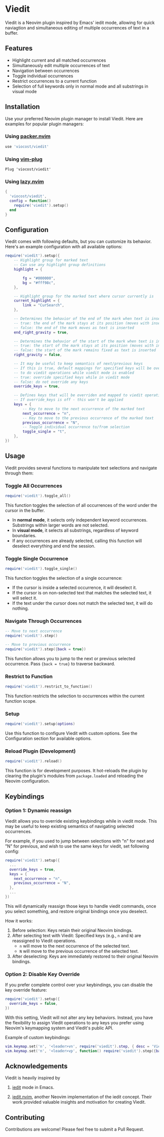 # Viedit

Viedit is a Neovim plugin inspired by Emacs' iedit mode, allowing for quick naviagtion and simultaneous editing of multiple occurrences of text in a buffer.

## Features

- Highlight current and all matched occurrences
- Simultaneously edit multiple occurrences of text
- Navigation between occurrences
- Toggle individual occurrences
- Restrict occurrences to a current function
- Selection of full keywords only in normal mode and all substrings in visual mode

## Installation

Use your preferred Neovim plugin manager to install Viedit. Here are examples for popular plugin managers:

### Using [packer.nvim](https://github.com/wbthomason/packer.nvim)

```lua
use 'viocost/viedit'
```

### Using [vim-plug](https://github.com/junegunn/vim-plug)

```vim
Plug 'viocost/viedit'
```

### Using [lazy.nvim](https://github.com/folke/lazy.nvim)

```lua
{
  'viocost/viedit',
  config = function()
    require('viedit').setup()
  end
}
```

## Configuration

Viedit comes with following defaults, but you can customize its behavior. Here's an example configuration with all available options:

```lua
require('viedit').setup({
	-- Highlight group for marked text
	-- Can use any highlight group definitions
	highlight = {

		fg = "#000000",
		bg = "#fff98c",
	},

	-- Highlight group for the marked text where cursor currently is
	current_highlight = {
		link = "CurSearch",
	},

	-- Determines the behavior of the end of the mark when text is inserted
	-- true: the end of the mark stays at its position (moves with inserted text)
	-- false: the end of the mark moves as text is inserted
	end_right_gravity = true,

	-- Determines the behavior of the start of the mark when text is inserted
	-- true: the start of the mark stays at its position (moves with inserted text)
	-- false: the start of the mark remains fixed as text is inserted
	right_gravity = false,

	-- It may be useful to keep semantics of next/previous keys
	-- If this is true, default mappings for specified keys will be overriden
	-- to do viedit operations while viedit mode is enabled
	-- true: override specified keys while in viedit mode
	-- false: do not override any keys
	override_keys = true,

	-- Defines keys that will be overriden and mapped to viedit operations
	-- If override_keys is off - this won't be applied
	keys = {
		-- Key to move to the next occurrence of the marked text
		next_occurrence = "n",
		-- Key to move to the previous occurrence of the marked text
		previous_occurrence = "N",
		-- Toggle individual occurrence to/from selection
		toggle_single = "t",
	},
})
```

## Usage

Viedit provides several functions to manipulate text selections and navigate through them:

### Toggle All Occurrences

```lua
require('viedit').toggle_all()
```

This function toggles the selection of all occurrences of the word under the cursor in the buffer.

- In **normal mode**, it selects only independent keyword occurrences. Substrings within larger words are not selected.
- In **visual mode**, it selects all substrings, regardless of keyword boundaries.
- If any occurrences are already selected, calling this function will deselect everything and end the session.

### Toggle Single Occurrence

```lua
require('viedit').toggle_single()
```

This function toggles the selection of a single occurrence:

- If the cursor is inside a selected occurrence, it will deselect it.
- If the cursor is on non-selected text that matches the selected text, it will select it.
- If the text under the cursor does not match the selected text, it will do nothing.

### Navigate Through Occurrences

```lua
-- Move to next occurrence
require('viedit').step()

-- Move to previous occurrence
require('viedit').step({back = true})
```

This function allows you to jump to the next or previous selected occurrence. Pass `{back = true}` to traverse backward.

### Restrict to Function

```lua
require('viedit').restrict_to_function()
```

This function restricts the selection to occurrences within the current function scope.

### Setup

```lua
require('viedit').setup(options)
```

Use this function to configure Viedit with custom options. See the Configuration section for available options.

### Reload Plugin (Development)

```lua
require('viedit').reload()
```

This function is for development purposes. It hot-reloads the plugin by clearing the plugin's modules from `package.loaded` and reloading the Neovim configuration.

## Keybindings

### Option 1: Dynamic reassign

Viedit allows you to override existing keybindings while in viedit mode.
This may be useful to keep existing semantics of navigating selected occurrences.

For example, if you used to jump between selections with "n" for next and "N" for previous,
and wish to use the same keys for viedit, set following config:

```lua
require('viedit').setup({
  ...
  override_keys = true,
  keys = {
    next_occurrence = "n",
    previous_occurrence = "N",
  },
  ...
})
```

This will dynamically reassign those keys to handle viedit commands, once you select something, and restore original bindings once you deselect.

How it works:

1. Before selection: Keys retain their original Neovim bindings.
2. After selecting text with Viedit: Specified keys (e.g., `n` and `N`) are reassigned to Viedit operations.
   - `n` will move to the next occurrence of the selected text.
   - `N` will move to the previous occurrence of the selected text.
3. After deselecting: Keys are immediately restored to their original Neovim bindings.

### Option 2: Disable Key Override

If you prefer complete control over your keybindings, you can disable the key override feature:

```lua
require('viedit').setup({
  override_keys = false,
})
```

With this setting, Viedit will not alter any key behaviors. Instead, you have the flexibility to assign Viedit operations to any keys you prefer using Neovim's keymapping system and Viedit's public API.

Example of custom keybindings:

```lua
vim.keymap.set('n', '<leader>vn', require('viedit').step, { desc = 'Viedit: Next occurrence' })
vim.keymap.set('n', '<leader>vp', function() require('viedit').step({back = true}) end, { desc = 'Viedit: Previous occurrence' })
```

## Acknowledgements

Viedit is heavily inspired by

1. [iedit](https://github.com/victorhge/iedit) mode in Emacs.

2. [iedit.nvim](https://github.com/altermo/iedit.nvim), another Neovim implementation of the iedit concept.
   Their work provided valuable insights and motivation for creating Viedit.

## Contributing

Contributions are welcome! Please feel free to submit a Pull Request.
